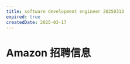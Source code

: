 ```yaml
---
title: software development engineer 20250313
expired: true
createdDate: 2025-03-17
---
```


# Amazon 招聘信息

<JobPostingTable job-posting-json-path="amazon/data/software-development-engineer-20250313.json" />